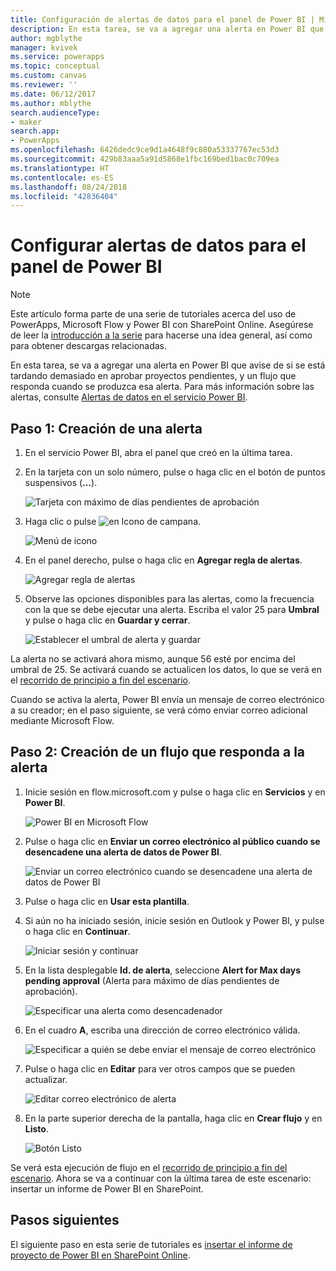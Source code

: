 ```yaml
---
title: Configuración de alertas de datos para el panel de Power BI | Microsoft Docs
description: En esta tarea, se va a agregar una alerta en Power BI que avise de si se está tardando demasiado en aprobar proyectos pendientes, y un flujo que responda cuando se produzca esa alerta.
author: mgblythe
manager: kvivek
ms.service: powerapps
ms.topic: conceptual
ms.custom: canvas
ms.reviewer: ''
ms.date: 06/12/2017
ms.author: mblythe
search.audienceType:
- maker
search.app:
- PowerApps
ms.openlocfilehash: 6426dedc9ce9d1a4648f9c880a53337767ec53d3
ms.sourcegitcommit: 429b83aaa5a91d5868e1fbc169bed1bac0c709ea
ms.translationtype: HT
ms.contentlocale: es-ES
ms.lasthandoff: 08/24/2018
ms.locfileid: "42836404"
---
```

# <a name="set-up-data-alerts-for-the-power-bi-dashboard"></a>Configurar alertas de datos para el panel de Power BI
> [!NOTE]
> Este artículo forma parte de una serie de tutoriales acerca del uso de PowerApps, Microsoft Flow y Power BI con SharePoint Online. Asegúrese de leer la [introducción a la serie](sharepoint-scenario-intro.md) para hacerse una idea general, así como para obtener descargas relacionadas.

En esta tarea, se va a agregar una alerta en Power BI que avise de si se está tardando demasiado en aprobar proyectos pendientes, y un flujo que responda cuando se produzca esa alerta. Para más información sobre las alertas, consulte [Alertas de datos en el servicio Power BI](https://docs.microsoft.com/power-bi/service-set-data-alerts).

## <a name="step-1-create-an-alert"></a>Paso 1: Creación de una alerta
1. En el servicio Power BI, abra el panel que creó en la última tarea.
2. En la tarjeta con un solo número, pulse o haga clic en el botón de puntos suspensivos (**…**).
   
    ![Tarjeta con máximo de días pendientes de aprobación](./media/sharepoint-scenario-alerts-flow/07-01-01-tile-ellipsis.png)
3. Haga clic o pulse ![en Icono de campana](./media/sharepoint-scenario-alerts-flow/icon-bell.png).
   
    ![Menú de icono](./media/sharepoint-scenario-alerts-flow/07-01-02-tile-bell.png)
4. En el panel derecho, pulse o haga clic en **Agregar regla de alertas**.
   
    ![Agregar regla de alertas](./media/sharepoint-scenario-alerts-flow/07-01-03-add-alert.png)
5. Observe las opciones disponibles para las alertas, como la frecuencia con la que se debe ejecutar una alerta. Escriba el valor 25 para **Umbral** y pulse o haga clic en **Guardar y cerrar**.
   
    ![Establecer el umbral de alerta y guardar](./media/sharepoint-scenario-alerts-flow/07-01-04-save-alert.png)

La alerta no se activará ahora mismo, aunque 56 esté por encima del umbral de 25. Se activará cuando se actualicen los datos, lo que se verá en el [recorrido de principio a fin del escenario](sharepoint-scenario-summary.md).

Cuando se activa la alerta, Power BI envía un mensaje de correo electrónico a su creador; en el paso siguiente, se verá cómo enviar correo adicional mediante Microsoft Flow.

## <a name="step-2-create-a-flow-that-responds-to-the-alert"></a>Paso 2: Creación de un flujo que responda a la alerta
1. Inicie sesión en flow.microsoft.com y pulse o haga clic en **Servicios** y en **Power BI**.
   
    ![Power BI en Microsoft Flow](./media/sharepoint-scenario-alerts-flow/07-01-05-power-bi.png)
2. Pulse o haga clic en **Enviar un correo electrónico al público cuando se desencadene una alerta de datos de Power BI**.
   
    ![Enviar un correo electrónico cuando se desencadene una alerta de datos de Power BI](./media/sharepoint-scenario-alerts-flow/07-01-06-alert-flow.png)
3. Pulse o haga clic en **Usar esta plantilla**.
4. Si aún no ha iniciado sesión, inicie sesión en Outlook y Power BI, y pulse o haga clic en **Continuar**.
   
    ![Iniciar sesión y continuar](./media/sharepoint-scenario-alerts-flow/07-01-08-continue.png)
5. En la lista desplegable **Id. de alerta**, seleccione **Alert for Max days pending approval** (Alerta para máximo de días pendientes de aprobación).
   
    ![Especificar una alerta como desencadenador](./media/sharepoint-scenario-alerts-flow/07-01-09-choose-alert.png)
6. En el cuadro **A**, escriba una dirección de correo electrónico válida.
   
    ![Especificar a quién se debe enviar el mensaje de correo electrónico](./media/sharepoint-scenario-alerts-flow/07-01-10-choose-email.png)
7. Pulse o haga clic en **Editar** para ver otros campos que se pueden actualizar.
   
    ![Editar correo electrónico de alerta](./media/sharepoint-scenario-alerts-flow/07-01-11-email-full.png)
8. En la parte superior derecha de la pantalla, haga clic en **Crear flujo** y en **Listo**.
   
    ![Botón Listo](./media/sharepoint-scenario-alerts-flow/07-01-12-done.png)

Se verá esta ejecución de flujo en el [recorrido de principio a fin del escenario](sharepoint-scenario-summary.md). Ahora se va a continuar con la última tarea de este escenario: insertar un informe de Power BI en SharePoint.

## <a name="next-steps"></a>Pasos siguientes
El siguiente paso en esta serie de tutoriales es [insertar el informe de proyecto de Power BI en SharePoint Online](sharepoint-scenario-embed-report.md).

